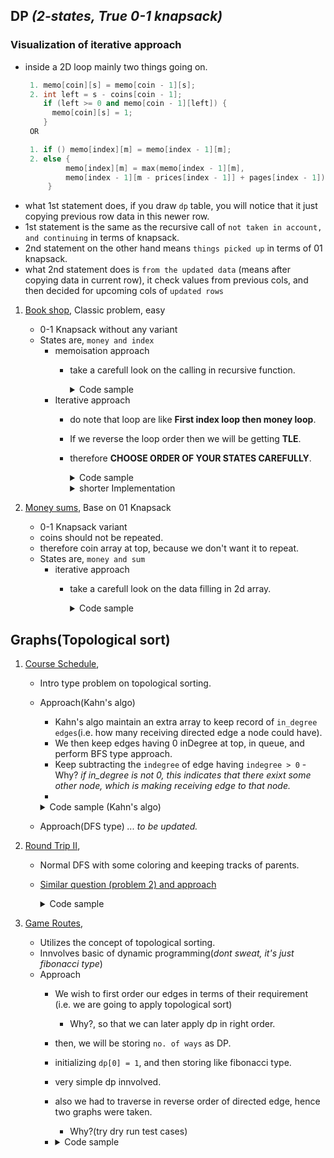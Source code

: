 ## DP _(2-states, True 0-1 knapsack)_

### Visualization of iterative approach
- inside a 2D loop mainly two things going on.
     ```cpp
      1. memo[coin][s] = memo[coin - 1][s];
      2. int left = s - coins[coin - 1];
         if (left >= 0 and memo[coin - 1][left]) {
           memo[coin][s] = 1;
         }
      OR 
  
      1. if () memo[index][m] = memo[index - 1][m];
      2. else {
              memo[index][m] = max(memo[index - 1][m],
              memo[index - 1][m - prices[index - 1]] + pages[index - 1]);
          }
    ```
- what 1st statement does, if you draw `dp` table,  you will notice that it just copying previous row data in this newer row.
- 1st statement is the same as the recursive call of `not taken in account, and continuing` in terms of knapsack.
- 2nd statement on the other hand means `things picked up` in terms of 01 knapsack.
- what 2nd statement does is `from the updated data` (means after copying data in current row), it check values from previous cols, and then decided for upcoming cols of `updated rows`


1. [Book shop](https://cses.fi/problemset/task/1158), Classic problem, easy
    - 0-1 Knapsack without any variant
    - States are, `money and index`
      - memoisation approach
        - take a carefull look on the calling in recursive function.
          <details>
          <summary>Code sample </summary>

          ```cpp
           vector<vector<int>> memo;
           vector<int> prices, pages;
           int dp(int money, int index) {
               if (money <= 0)
               return 0;
               if (index >= pages.size())
                   return 0;
             
               int &ans = memo[index][money];
               if (ans != -1)
                   return ans;
             
               if (money < prices[index])
                   return ans = dp(money, index + 1);
        
               /* Important point */
               return ans = max(dp(money - prices[index], index + 1) + pages[index],
                               dp(money, index + 1));
           }
         
           void solve() {
               int n, money;
               cin >> n >> money;
             
               prices = pages = vector<int>(n);
               memo = vector<vector<int>>(n + 1, vector<int>(money + 1, -1));
             
               cin >> prices >> pages;
             
               int ans = dp(money, 0);
               cout << ans << '\n';
           }
          ```
          </details>
      - Iterative approach
        - do note that loop are like **First index loop then money loop**.
        - If we reverse the loop order then we will be getting **TLE**.
        - therefore **CHOOSE ORDER OF YOUR STATES CAREFULLY**.
          <details>
          <summary>Code sample </summary>

          ```cpp
           vector<vector<int>> memo;
           vector<int> prices, pages;
           
           void solve() {
               int n, money;
               cin >> n >> money;
               
               prices = pages = vector<int>(n);
               cin >> prices >> pages;
               memo = vector<vector<int>>(n + 2, vector<int>(money + 2, -1));
               
               for (int index = 0; index <= n; index++) {
                   for (int m = 0; m <= money; m++) {
                       if (m == 0 or index == 0) {
                           memo[index][m] = 0;
                           continue;
                       }
               
                      if (m < prices[index - 1]) {
                          memo[index][m] = memo[index - 1][m];
                      } else {
               
                          memo[index][m] = max(memo[index - 1][m],
                          memo[index - 1][m - prices[index - 1]] + pages[index - 1]);
                      }
                  }
               }
               cout << memo[n][money];
           }

          ```
          </details>
          <details>
          <summary>shorter Implementation </summary>

          ```cpp
           int n, target;
           cin >> n >> target;
           
           vector<int> prices(n), pages(n);
           for (auto &i : prices)
           cin >> i;
           for (auto &i : pages)
           cin >> i;
           
           vector<vector<int>> memo(n + 1, vector<int>(target + 1, 0));
           
           for (int i = 1; i <= n; i++) {
               for (int j = 0; j <= target; j++) {
                   memo[i][j] = memo[i - 1][j];
                   int rem = j - prices[i - 1];
           
                   if (rem >= 0)
                       memo[i][j] = max(memo[i][j], memo[i - 1][rem] + pages[i - 1]);
               }
           }
           cout << memo[n][target] << '\n';


          ```
          </details>

    
    
2. [Money sums](https://cses.fi/problemset/task/1745/), Base on 01 Knapsack
    - 0-1 Knapsack variant
    - coins should not be repeated. 
    - therefore coin array at top, because we don't want it to repeat.
    - States are, `money and sum`
        - iterative approach
            - take a carefull look on the data filling in 2d array.
              <details>
              <summary>Code sample </summary>

              ```cpp
              int main() {
                  int n;
                  cin >> n;
                  
                  vector<int> coins(n);
                  for (auto &i : coins)
                      cin >> i;
                  
                  int sum = accumulate(coins.begin(), coins.end(), 0);
                  vector<vector<int>> memo(n + 1, vector<int>(sum + 1, 0));
                  memo[0][0] = 1;
                  
                  for (int coin = 1; coin <= n; coin++) { // for coins array
                      for (int s = 0; s <= sum; s++) {      // for sum array
                          memo[coin][s] = memo[coin - 1][s];
                          int left = s - coins[coin - 1];
                          if (left >= 0 and memo[coin - 1][left]) {
                              memo[coin][s] = 1;
                          }
                      }
                  }
                  vector<int> ans;
                  for (int i = 1; i <= sum; i++) {
                      if (memo[n][i]) {
                          ans.push_back(i);
                      }
                  }
                  cout << ans.size() << '\n';
                  for (const auto &i : ans) {
                      cout << i << ' ';
                  }
                  cout << '\n';
              }
              ```
              </details>



## Graphs(Topological sort) 
1. [Course Schedule](https://cses.fi/problemset/task/1679/),
    - Intro type problem on topological sorting.
    - Approach(Kahn's algo)
        - Kahn's algo maintain an extra array to keep record of `in_degree edges`(i.e. how many receiving directed edge a node could have).
        - We then keep edges having 0 inDegree at top, in queue, and perform BFS type approach.
        - Keep subtracting the `indegree` of edge having `indegree > 0`
          -Why? *if in_degree is not 0, this indicates that there exixt some other node, which is making receiving edge to that node.*
        - 
        <details>
        <summary>Code sample (Kahn's algo)</summary>

        ```cpp
        int n, m;
        std::cin >> n >> m;
        
        std::vector<int> graph[n + 1], revGraph[n + 1], inEdge(n + 1);
        for (int i = 0; i < m; i++) {
            int a, b;
            std::cin >> a >> b;
            graph[a].push_back(b);
            revGraph[b].push_back(a);
            inEdge[b]++;
        }
        
        std::queue<int> qu;
        for (int i = 1; i <= n; i++) {
            if (inEdge[i] == 0) {
                qu.push(i);
            }
        }
        
        std::vector<int> order, dp(n + 1, 0);
        while (!qu.empty()) {
            auto u = qu.front();
            qu.pop();
            order.push_back(u);
            for (const auto &v : graph[u]) {
                    if (--inEdge[v] == 0) {
                        qu.push(v);
                    }
            }
        }
            
        dp[0] = dp[1] = 1;
        for (int i = 1; i < n; i++) {
            int u = order[i];
            for (const auto &v : revGraph[u]) {
                dp[u] += dp[v];
                dp[u] %= mod;
            }
        }    
        std::cout << dp[n] << '\n';
        int main() {
        int n, m;
        cin >> n >> m;
        
        vector<vector<int>> graph(n + 1);
        vector<int> in_degree(n + 1);
        
        for (int i = 0; i < m; i++) {
            int a, b;
            cin >> a >> b;
            graph[a].push_back(b);
            in_degree[b]++;
        }
        
        queue<int> qu;
        for (int i = 1; i <= n; i++)
            if (in_degree[i] == 0)
                qu.push(i);
        
        vector<int> order;
        while (!qu.empty()) {
            auto u = qu.front();
            qu.pop();
            
            order.push_back(u);
            for (const auto &v : graph[u]) {
                if (--in_degree[v] == 0) {
                    qu.push(v);
                }
            }
        }
        
        if (int(order.size()) != n) {
            cout << "IMPOSSIBLE\n";
        } else {
            for (const auto &i : order) {
            cout << i << ' ';
        }
        ```
        </details>
   - Approach(DFS type) *... to be updated.*



2. [Round Trip II](https://cses.fi/problemset/task/1678/),
    - Normal DFS with some coloring and keeping tracks of parents.
    - [Similar question (problem 2) and approach](https://github.com/mayankdutta/category-wise-problems/blob/main/JMI%20on%20campus/README.md)
        <details>
        <summary>Code sample </summary>

        ```cpp
        #include <bits/stdc++.h>
        using namespace std;
        
        std ::vector<std ::vector<int>> graph;
        std ::vector<int> parent;
        std ::vector<int> color;
        
        void dfs(const int &u) {
            color[u] = 1;
            for (const auto &v : graph[u]) {
                if (color[v] == 0) {
                  parent[v] = u;
                  dfs(v);
                } else if (color[v] == 1) {
                    int start = u;
                    int end = v;
        
                    std ::vector<int> ans;
                    auto temp = start;
                    while (start != end) {
                        ans.push_back(start);
                        start = parent[start];
                    }
                    ans.push_back(end);
                    ans.push_back(temp);
        
                    cout << ans.size() << '\n';
                    reverse(ans.begin(), ans.end());
                    for (const auto &i : ans) {
                        cout << i << ' ';
                    }
                    exit(0);
                }
            }
            color[u] = 2;
        }
        
        int main() {
            int n, m;
            cin >> n >> m;
            
            graph = std ::vector<std ::vector<int>>(n + 1);
            parent = std ::vector<int>(n + 1);
            color = std ::vector<int>(n + 1);
            
            for (int i = 0; i < m; i++) {
                int a, b;
                cin >> a >> b;
                graph[a].push_back(b);
            }
            
            for (int i = 1; i <= n; i++)
                if (color[i] != 2)
                    dfs(i);
            cout << "IMPOSSIBLE\n";
        }

        ```
        </details>


3. [Game Routes](https://cses.fi/problemset/task/1681), 
    - Utilizes the concept of topological sorting.
    - Innvolves basic of dynamic programming(*dont sweat, it's just fibonacci type*)
    - Approach
      - We wish to first order our edges in terms of their requirement (i.e. we are going to apply topological sort)
        - Why?, so that we can later apply dp in right order.
      - then, we will be storing `no. of ways` as DP. 
      - initializing `dp[0] = 1`, and then storing like fibonacci type. 
      - very simple dp innvolved. 
      - also we had to traverse in reverse order of directed edge, hence two graphs were taken.
        - Why?(try dry run test cases)
      - 
          <details>
          <summary>Code sample </summary>

          ```cpp
          int n, m;
          std::cin >> n >> m;
          
          std::vector<int> graph[n + 1], revGraph[n + 1], inEdge(n + 1);
          for (int i = 0; i < m; i++) {
              int a, b;
              std::cin >> a >> b;
              graph[a].push_back(b);
              revGraph[b].push_back(a);
              inEdge[b]++;
          }
          
          std::queue<int> qu;
          for (int i = 1; i <= n; i++) {
              if (inEdge[i] == 0) {
                  qu.push(i);
              }
          }
          
          std::vector<int> order, dp(n + 1, 0);
          while (!qu.empty()) {
              auto u = qu.front();
              qu.pop();
              order.push_back(u);
              for (const auto &v : graph[u]) {
                      if (--inEdge[v] == 0) {
                          qu.push(v);
                      }
              }
          }
              
          dp[0] = dp[1] = 1;
          for (int i = 1; i < n; i++) {
              int u = order[i];
              for (const auto &v : revGraph[u]) {
                  dp[u] += dp[v];
                  dp[u] %= mod;
              }
          }    
          std::cout << dp[n] << '\n';
          ```
          </details>
